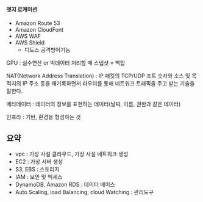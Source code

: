 #### 엣지 로케이션
  - Amazon Route 53
  - Amazon CloudFont
  - AWS WAF
  - AWS Shield
    - 디도스 공격방어기능

GPU : 실수연산 or 빅데이터 처리할 때
스냅샷 = 백업

NAT(Network Address Translation) : IP 패킷의 TCP/UDP 포트 숫자와 소스 및 목적지의 IP 주소 등을 재기록하면서 라우터를 통해 네트워크 트래픽을 주고 받는 기술을 말한다.

메타데이터 : 데이터의 정보를 표현하는 데이터(날짜, 이름, 권한과 같은 데이터)

인프라 : 기반, 환경을 형성하는 것

## 요약
- vpc : 가상 사설 클라우드, 가상 사설 네트워크 생성
- EC2 : 가상 서버 생성
- S3, EBS : 스토리지
- IAM : 보안 및 엑세스
- DynamoDB, Amazon RDS : 데이터 베이스
- Auto Scaling, load Balancing, cloud Watching : 관리도구
